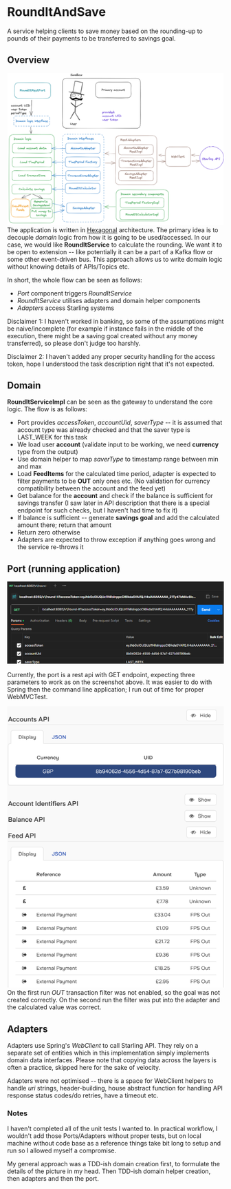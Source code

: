 # RoundItAndSave
A service helping clients to save money based on the rounding-up to pounds of their payments to be transferred to savings goal.

## Overview
![overview diagram](readme_files/application_overview.png)
The application is written in [Hexagonal](https://medium.com/ssense-tech/hexagonal-architecture-there-are-always-two-sides-to-every-story-bc0780ed7d9c) architecture.
The primary idea is to decouple *domain* logic from how it is going to be used/accessed. 
In our case, we would like **RoundItService** to calculate the rounding. We want it to be open to extension -- like
potentially it can be a part of a Kafka flow or some other event-driven bus.
This approach allows us to write domain logic without knowing details of APIs/Topics etc.

In short, the whole flow can be seen as follows:
* *Port* component triggers *RoundItService*
* *RoundItService* utilises adapters and domain helper components
* *Adapters* access Starling systems

Disclaimer 1: I haven't worked in banking, so some of the assumptions might be naive/incomplete 
(for example if instance fails in the middle of the execution,
there might be a saving goal created without any money transferred), so please don't judge too harshly.

Disclaimer 2: I haven't added any proper security handling for the access token, hope I understood the task description right that it's not expected.

## Domain
**RoundItServiceImpl** can be seen as the gateway to understand the core logic. The flow is as follows:
* Port provides *accessToken*, *accountUid*, *saverType* -- it is assumed that account type was already checked and that the saver type is LAST_WEEK for this task
* We load user **account** (validate input to be working, we need **currency** type from the output)
* Use domain helper to map *saverType* to timestamp range between min and max
* Load **FeedItems** for the calculated time period, adapter is expected to filter payments to be **OUT** only ones etc. (No validation for currency compatibility between the account and the feed yet)
* Get balance for the **account** and check if the balance is sufficient for savings transfer (I saw later in API description that there is a special endpoint for such checks, but I haven't had time to fix it)
* If balance is sufficient -- generate **savings goal** and add the calculated amount there; return that amount
* Return zero otherwise
* Adapters are expected to throw exception if anything goes wrong and the service re-throws it

## Port (running application)
![Round-it-port](readme_files/roundit_port.png)

Currently, the port is a rest api with GET endpoint, expecting three parameters to work as on the screenshot above.
It was easier to do with Spring then the command line application; I run out of time for proper WebMVCTest.

![Balance](readme_files/balance.png)
On the first run *OUT* transaction filter was not enabled, so the goal was not created correctly.
On the second run the filter was put into the adapter and the calculated value was correct.

## Adapters
Adapters use Spring's *WebClient* to call Starling API.
They rely on a separate set of entities which in this implementation simply implements domain data interfaces.
Please note that copying data across the layers is often a practice, skipped here for the sake of velocity.

Adapters were not optimised -- there is a space for WebClient helpers to handle *uri* strings, header-building,
house abstract function for handling API response status codes/do retries, have a timeout etc.


### Notes
I haven't completed all of the unit tests I wanted to. 
In practical workflow, I wouldn't add those Ports/Adapters without proper tests, but on local machine without code base as a reference things
take bit long to setup and run so I allowed myself a compromise.

My general approach was a TDD-ish domain creation first, to formulate the details of the picture in my head.
Then TDD-ish domain helper creation, then adapters and then the port.
